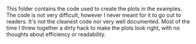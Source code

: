 This folder contains the code used to create the plots in the examples.  
The code is not very difficult, however I never meant for it to go out to readers. 
 It's not the cleanest code nor very well documented.  Most of the time I threw 
together a dirty hack to make the plots look right, with no thoughts about 
efficiency or readability. 
